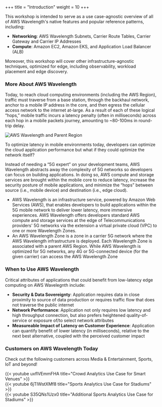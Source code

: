 +++
title = "Introduction"
weight = 10
+++

This workshop is intended to serve as a use case-agnostic overview of all of AWS Wavelength's native features and popular reference patterns, including:

-   **Networking**: AWS Wavelength Subnets, Carrier Route Tables, Carrier Gateway and Carrier IP Addresses
-   **Compute**: Amazon EC2, Amazon EKS, and Application Load Balancer (ALB)

Moreover, this workshop will cover other infrastructure-agnostic techniques, optimized for edge, including observability, workload placement and edge discovery.

### More About AWS Wavelength
Today, to reach cloud computing environments (including the AWS Region), traffic must traverse from a base station, through the backhaul network, anchor to a mobile IP address in the core, and then egress the cellular access network to the internet at-large. As a result of each of these logical “hops,” mobile traffic incurs a latency penalty (often in milliseconds) across each hop in a mobile packets journey, amounting to ~80-100ms in round-trip delay.

![AWS Wavelength and Parent Region](./introduction/wl_ref.png)

To optimize latency in mobile environments today, developers can optimize the cloud application performance but what if they could optimize the network itself?

Instead of needing a “5G expert” on your development teams, AWS Wavelength abstracts away the complexity of 5G networks so developers can focus on building applications. In doing so, AWS compute and storage services are brought within the mobile core to reduce latency, increase the security posture of mobile applications, and minimize the “hops” between source (i.e., mobile device) and destination (i.e., edge cloud).

- AWS Wavelength is an infrastructure service, powered by Amazon Web Services (AWS), that enables developers to build applications within the 5G mobile network to deliver lower latency, more immersive experiences. AWS Wavelength offers developers standard AWS compute and storage services at the edge of Telecommunications providers' 5G networks via the extension a virtual private cloud (VPC) to one or more Wavelength Zones. 
- An AWS Wavelength Zone is a zone in a carrier 5G network where the AWS Wavelength infrastructure is deployed. Each Wavelength Zone is associated with a parent AWS Region. While AWS Wavelength is optimized for 5G networks, any 4G or 5G-connected device (for the given carrier) can access the AWS Wavelength Zone

### When to Use AWS Wavelength
Critical attributes of applications that could benefit from low-latency edge computing on AWS Wavelegnth include:
- **Security & Data Sovereignty**: Application requires data in close proximity to source of data production or requires traffic flow that does not traverse the public internet
- **Network Performance**: Application not only requires low latency and high throughput connection, but also prefers heightened quality-of-service or exposure of/to select network attributes
- **Measureable Impact of Latency on Customer Experience**: Application can quantify benefit of lower latency (in milliseconds), relative to the next best alternative, coupled with the perceived customer impact

### Customers on AWS Wavelength Today
Check out the following customers across Media & Entertainment, Sports, IoT and beyond!

{{< youtube uxflVEmmFHA title="Crowd Analytics Use Case for Smart Venues" >}}
<br>
{{< youtube 6jTIWstXMf8 title="Sports Analytics Use Case for Stadiums" >}}
<br>
{{< youtube S35QNs1Uzx0 title="Additional Sports Analytics Use Case for Stadiums" >}}
